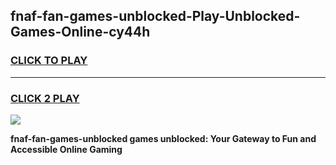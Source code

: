 
## fnaf-fan-games-unblocked-Play-Unblocked-Games-Online-cy44h
<h3>
<a href="https://premium76.site?title=fnaf-fan-games-unblocked&ref=25A">CLICK TO PLAY</a></h3>
<hr>

<h3>
<a href="https://premium76.site?title=fnaf-fan-games-unblocked&ref=25A">CLICK 2 PLAY</a>
  
</h3>

<a href="https://premium76.site?title=fnaf-fan-games-unblocked&ref=25A"><img src="https://clearcache.store/games.png"></a>


**fnaf-fan-games-unblocked games unblocked: Your Gateway to Fun and Accessible Online Gaming**
